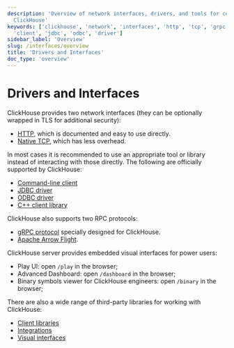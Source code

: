 ```yaml
---
description: 'Overview of network interfaces, drivers, and tools for connecting to
  ClickHouse'
keywords: ['clickhouse', 'network', 'interfaces', 'http', 'tcp', 'grpc', 'command-line',
  'client', 'jdbc', 'odbc', 'driver']
sidebar_label: 'Overview'
slug: /interfaces/overview
title: 'Drivers and Interfaces'
doc_type: 'overview'
---
```


# Drivers and Interfaces

ClickHouse provides two network interfaces (they can be optionally wrapped in TLS for additional security):

- [HTTP](http.md), which is documented and easy to use directly.
- [Native TCP](../interfaces/tcp.md), which has less overhead.

In most cases it is recommended to use an appropriate tool or library instead of interacting with those directly. The following are officially supported by ClickHouse:

- [Command-line client](../interfaces/cli.md)
- [JDBC driver](../interfaces/jdbc.md)
- [ODBC driver](../interfaces/odbc.md)
- [C++ client library](../interfaces/cpp.md)

ClickHouse also supports two RPC protocols:
- [gRPC protocol](grpc.md) specially designed for ClickHouse.
- [Apache Arrow Flight](arrowflight.md).

ClickHouse server provides embedded visual interfaces for power users:

- Play UI: open `/play` in the browser;
- Advanced Dashboard: open `/dashboard` in the browser;
- Binary symbols viewer for ClickHouse engineers: open `/binary` in the browser;

There are also a wide range of third-party libraries for working with ClickHouse:

- [Client libraries](../interfaces/third-party/client-libraries.md)
- [Integrations](../interfaces/third-party/integrations.md)
- [Visual interfaces](../interfaces/third-party/gui.md)
